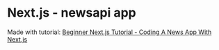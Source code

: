 # Next.js - newsapi app

Made with tutorial: [Beginner Next.js Tutorial - Coding A News App With Next.js](https://www.youtube.com/watch?v=xtItzwYG6oQ&t=3311s)
